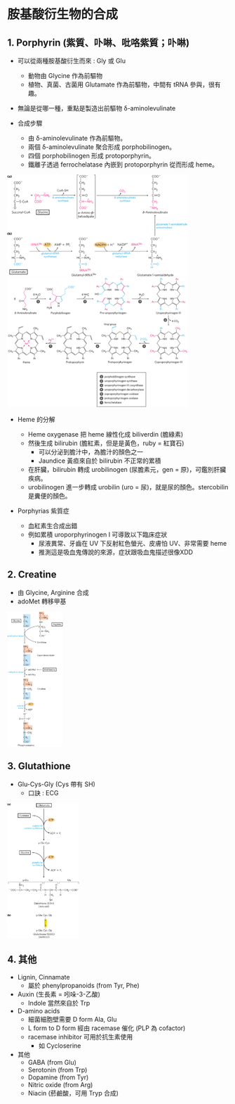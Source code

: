 # 胺基酸衍生物的合成

## 1. Porphyrin (紫質、卟啉、吡咯紫質；卟啉)

- 可以從兩種胺基酸衍生而來 : Gly 或 Glu

  - 動物由 Glycine 作為前驅物
  - 植物、真菌、古菌用 Glutamate 作為前驅物，中間有 tRNA 參與，很有趣。

- 無論是從哪一種，重點是製造出前驅物 δ-aminolevulinate

- 合成步驟

  - 由 δ-aminolevulinate 作為前驅物。
  - 兩個 δ-aminolevulinate 聚合形成 porphobilinogen。
  - 四個 porphobilinogen 形成 protoporphyrin。
  - 鐵離子透過 ferrochelatase 內嵌到 protoporphyrin 從而形成 heme。


<img src="08_03_%E8%83%BA%E5%9F%BA%E9%85%B8%E8%A1%8D%E7%94%9F%E7%89%A9%E7%9A%84%E5%90%88%E6%88%90.assets/image-20210913120902770.png" alt="image-20210913120902770" style="zoom:40%;" />

<img src="08_03_%E8%83%BA%E5%9F%BA%E9%85%B8%E8%A1%8D%E7%94%9F%E7%89%A9%E7%9A%84%E5%90%88%E6%88%90.assets/image-20210913121010424.png" alt="image-20210913121010424" style="zoom:40%;" />

- Heme 的分解
  - Heme oxygenase 把 heme 線性化成 biliverdin (膽綠素)
  - 然後生成 bilirubin (膽紅素，但是是黃色，ruby = 紅寶石)
    - 可以分泌到膽汁中，為膽汁的顏色之一
    - Jaundice 黃疸來自於 bilirubin 不正常的累積
  - 在肝臟，bilirubin 轉成 urobilinogen (尿膽素元，gen = 原)，可鑑別肝臟疾病。
  - urobilinogen 進一步轉成 urobilin (uro = 尿)，就是尿的顏色。stercobilin 是糞便的顏色。
- Porphyrias 紫質症

  - 血紅素生合成出錯
  - 例如累積 uroporphyrinogen I 可導致以下臨床症狀
    - 尿液異常、牙齒在 UV 下反射紅色螢光、皮膚怕 UV、非常需要 heme
    - 推測這是吸血鬼傳說的來源，症狀跟吸血鬼描述很像XDD

## 2. Creatine

- 由 Glycine, Arginine 合成
- adoMet 轉移甲基

<img src="08_03_%E8%83%BA%E5%9F%BA%E9%85%B8%E8%A1%8D%E7%94%9F%E7%89%A9%E7%9A%84%E5%90%88%E6%88%90.assets/image-20210913121550863.png" alt="image-20210913121550863" style="zoom:30%;" />

## 3. Glutathione

- Glu-Cys-Gly (Cys 帶有 SH)
  - 口訣 : ECG

<img src="08_03_%E8%83%BA%E5%9F%BA%E9%85%B8%E8%A1%8D%E7%94%9F%E7%89%A9%E7%9A%84%E5%90%88%E6%88%90.assets/image-20210913121410329.png" alt="image-20210913121410329" style="zoom:30%;" />

## 4. 其他

- Lignin, Cinnamate
  - 屬於 phenylpropanoids (from Tyr, Phe)
- Auxin (生長素 = 吲哚-3-乙酸)
  - Indole 當然來自於 Trp
- D-amino acids
  - 細菌細胞壁需要 D form Ala, Glu
  - L form to D form 經由 racemase 催化 (PLP 為 cofactor)
  - racemase inhibitor 可用於抗生素使用
    - 如 Cycloserine
- 其他
  - GABA (from Glu)
  - Serotonin (from Trp)
  - Dopamine (from Tyr)
  - Nitric oxide (from Arg)
  - Niacin (菸鹼酸，可用 Tryp 合成)

